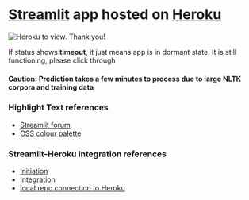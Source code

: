 # [Streamlit](https://streamlit.io/) app hosted on [Heroku](https://www.heroku.com)

<!--https://pyheroku-badge.herokuapp.com/ -->
[![Heroku](https://pyheroku-badge.herokuapp.com/?app=subreddit-classifier-app&style=flat)](https://subreddit-classifier-app.herokuapp.com/) to view. Thank you!

If status shows **timeout**, it just means app is in dormant state. It is still functioning, please click through

#### Caution: Prediction takes a few minutes to process due to large NLTK corpora and training data

### Highlight Text references
* [Streamlit forum](https://discuss.streamlit.io/t/colored-boxes-around-sections-of-a-sentence/3201)
* [CSS colour palette](https://www.w3schools.com/cssref/css_colors.asp)

### Streamlit-Heroku integration references
* [Initiation](https://www.analyticsvidhya.com/blog/2021/06/deploy-your-ml-dl-streamlit-application-on-heroku/)
* [Integration](https://towardsdatascience.com/a-quick-tutorial-on-how-to-deploy-your-streamlit-app-to-heroku-874e1250dadd)
* [local repo connection to Heroku](https://devcenter.heroku.com/articles/git)
